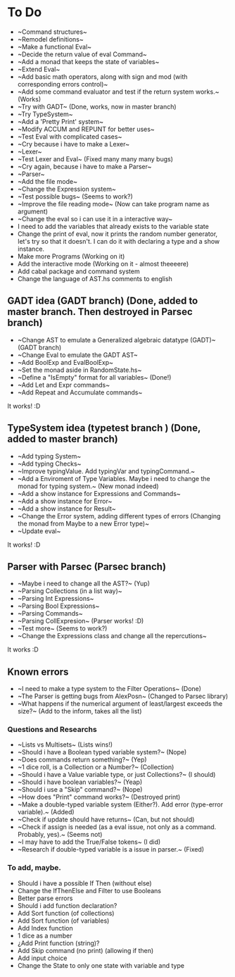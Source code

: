 # To Do

- ~Command structures~
- ~Remodel definitions~
- ~Make a functional Eval~
- ~Decide the return value of eval Command~
- ~Add a monad that keeps the state of variables~
- ~Extend Eval~
- ~Add basic math operators, along with sign and mod (with corresponding errors control)~
- ~Add some command evaluator and test if the return system works.~ (Works)
- ~Try with GADT~ (Done, works, now in master branch)
- ~Try TypeSystem~
- ~Add a 'Pretty Print' system~
- ~Modify ACCUM and REPUNT for better uses~
- ~Test Eval with complicated cases~
- ~Cry because i have to make a Lexer~
- ~Lexer~
- ~Test Lexer and Eval~ (Fixed many many many bugs)
- ~Cry again, because i have to make a Parser~
- ~Parser~ 
- ~Add the file mode~
- ~Change the Expression system~
- ~Test possible bugs~ (Seems to work?)
- ~Improve the file reading mode~ (Now can take program name as argument)
- ~Change the eval so i can use it in a interactive way~
- I need to add the variables that already exists to the variable state
- Change the print of eval, now it prints the random number generator, let's try so that it doesn't. I can do it with declaring a type and a show instance.
- Make more Programs (Working on it)
- Add the interactive mode (Working on it - almost theeeere)
- Add cabal package and command system
- Change the language of AST.hs comments to english


## GADT idea (GADT branch) (Done, added to master branch. Then destroyed in Parsec branch)
- ~Change AST to emulate a Generalized algebraic datatype (GADT)~ (GADT branch)
- ~Change Eval to emulate the GADT AST~
- ~Add BoolExp and EvalBoolExp~
- ~Set the monad aside in RandomState.hs~
- ~Define a "IsEmpty" format for all variables~ (Done!) 
- ~Add Let and Expr commands~
- ~Add Repeat and Accumulate commands~

It works! :D


## TypeSystem idea (typetest branch ) (Done, added to master branch)

- ~Add typing System~
- ~Add typing Checks~ 
- ~Improve typingValue. Add typingVar and typingCommand.~
- ~Add a Enviroment of Type Variables. Maybe i need to change the monad for typing system.~ (New monad indeed)
- ~Add a show instance for Expressions and Commands~
- ~Add a show instance for Error~
- ~Add a show instance for Result~
- ~Change the Error system, adding different types of errors (Changing the monad from Maybe to a new Error type)~
- ~Update eval~

It works! :D


## Parser with Parsec (Parsec branch)

- ~Maybe i need to change all the AST?~ (Yup)
- ~Parsing Collections (in a list way)~ 
- ~Parsing Int Expressions~
- ~Parsing Bool Expressions~
- ~Parsing Commands~
- ~Parsing CollExpresion~ (Parser works! :D)
- ~Test more~ (Seems to work?)
- ~Change the Expressions class and change all the repercutions~

It works :D

## Known errors

- ~I need to make a type system to the Filter Operations~ (Done)
- ~The Parser is getting bugs from AlexPosn~ (Changed to Parsec library)
- ~What happens if the numerical argument of least/largest exceeds the size?~ (Add to the inform, takes all the list)

### Questions and Researchs
- ~Lists vs Multisets~ (Lists wins!)
- ~Should i have a Boolean typed variable system?~ (Nope)
- ~Does commands return something?~ (Yep)
- ~1 dice roll, is a Collection or a Number?~ (Collection)
- ~Should i have a Value variable type, or just Collections?~ (I should)
- ~Should i have boolean variables?~ (Yeap)
- ~Should i use a "Skip" command?~ (Nope)
- ~How does "Print" command works?~ (Destroyed print)
- ~Make a double-typed variable system (Either?). Add error (type-error variable).~ (Added)
- ~Check if update should have returns~ (Can, but not should)
- ~Check if assign is needed (as a eval issue, not only as a command. Probably, yes).~ (Seems not)
- ~I may have to add the True/False tokens~ (I did)
- ~Research if double-typed variable is a issue in parser.~ (Fixed)

### To add, maybe.

- Should i have a possible If Then (without else)
- Change the IfThenElse and Filter to use Booleans
- Better parse errors
- Should i add function declaration?
- Add Sort function (of collections)
- Add Sort function (of variables)
- Add Index function
- 1 dice as a number
- ¿Add Print function (string)?
- Add Skip command (no print) (allowing if then)
- Add input choice
- Change the State to only one state with variable and type
